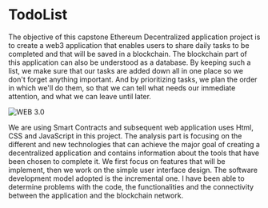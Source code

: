 # TodoList
The objective of this capstone Ethereum Decentralized application project is to create a web3
application that enables users to share daily tasks to be completed and that will be saved in a
blockchain. The blockchain part of this application can also be understood as a database. By
keeping such a list, we make sure that our tasks are added down all in one place so we don't
forget anything important. And by prioritizing tasks, we plan the order in which we'll do
them, so that we can tell what needs our immediate attention, and what we can leave until
later.

![WEB 3.0]([https://myoctocat.com/assets/images/base-octocat.svg](https://www.google.com/url?sa=i&url=https%3A%2F%2Fenplugged.com%2Fwhat-is-web3%2F&psig=AOvVaw3yWfoFtKQCrcVPQFvQPttv&ust=1664340938852000&source=images&cd=vfe&ved=0CAwQjRxqFwoTCICps6mXtPoCFQAAAAAdAAAAABAM))

We are using Smart Contracts and subsequent web application uses Html, CSS and
JavaScript in this project. The analysis part is focusing on the different and new technologies
that can achieve the major goal of creating a decentralized application and contains
information about the tools that have been chosen to complete it. We first focus on features
that will be implement, then we work on the simple user interface design.
The software development model adopted is the incremental one. I have been able to
determine problems with the code, the functionalities and the connectivity between the
application and the blockchain network.
